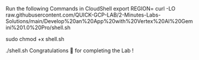 Run the following Commands in CloudShell
export REGION=
curl -LO raw.githubusercontent.com/QUICK-GCP-LAB/2-Minutes-Labs-Solutions/main/Develop%20an%20App%20with%20Vertex%20AI%20Gemini%201.0%20Pro/shell.sh

sudo chmod +x shell.sh

./shell.sh
Congratulations 🎉 for completing the Lab !